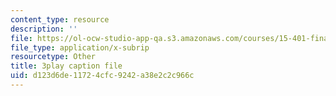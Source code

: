 ```yaml
---
content_type: resource
description: ''
file: https://ol-ocw-studio-app-qa.s3.amazonaws.com/courses/15-401-finance-theory-i-fall-2008/d123d6de11724cfc9242a38e2c2c966c_Q2qjnLO3I_M.srt
file_type: application/x-subrip
resourcetype: Other
title: 3play caption file
uid: d123d6de-1172-4cfc-9242-a38e2c2c966c
---
```

